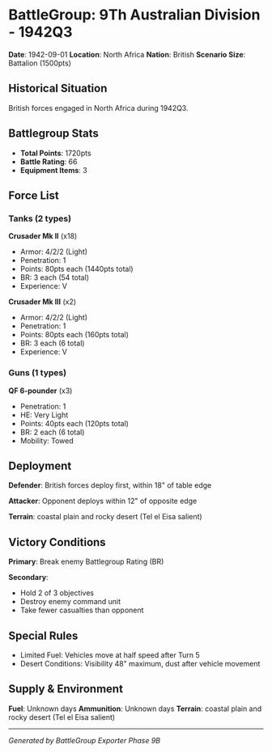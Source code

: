 # BattleGroup: 9Th Australian Division - 1942Q3

**Date**: 1942-09-01
**Location**: North Africa
**Nation**: British
**Scenario Size**: Battalion (1500pts)

## Historical Situation

British forces engaged in North Africa during 1942Q3.

## Battlegroup Stats

- **Total Points**: 1720pts
- **Battle Rating**: 66
- **Equipment Items**: 3

## Force List

### Tanks (2 types)

**Crusader Mk II** (x18)
- Armor: 4/2/2 (Light)
- Penetration: 1
- Points: 80pts each (1440pts total)
- BR: 3 each (54 total)
- Experience: V

**Crusader Mk III** (x2)
- Armor: 4/2/2 (Light)
- Penetration: 1
- Points: 80pts each (160pts total)
- BR: 3 each (6 total)
- Experience: V

### Guns (1 types)

**QF 6-pounder** (x3)
- Penetration: 1
- HE: Very Light
- Points: 40pts each (120pts total)
- BR: 2 each (6 total)
- Mobility: Towed


## Deployment

**Defender**: British forces deploy first, within 18" of table edge

**Attacker**: Opponent deploys within 12" of opposite edge

**Terrain**: coastal plain and rocky desert (Tel el Eisa salient)

## Victory Conditions

**Primary**: Break enemy Battlegroup Rating (BR)

**Secondary**:
- Hold 2 of 3 objectives
- Destroy enemy command unit
- Take fewer casualties than opponent

## Special Rules

- Limited Fuel: Vehicles move at half speed after Turn 5
- Desert Conditions: Visibility 48" maximum, dust after vehicle movement

## Supply & Environment

**Fuel**: Unknown days
**Ammunition**: Unknown days
**Terrain**: coastal plain and rocky desert (Tel el Eisa salient)

---

*Generated by BattleGroup Exporter Phase 9B*
